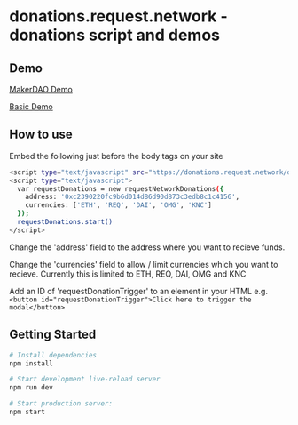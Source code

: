 donations.request.network - donations script and demos
==================================

Demo
---------------
[MakerDAO Demo](https://donations.request.network/demo/)

[Basic Demo](https://donations.request.network/demo2/)

How to use
---------------

Embed the following just before the body tags on your site
```sh
<script type="text/javascript" src="https://donations.request.network/donate.js"></script>
<script type="text/javascript">
  var requestDonations = new requestNetworkDonations({
    address: '0xc2390220fc9b6d014d86d90d873c3edb8c1c4156',
    currencies: ['ETH', 'REQ', 'DAI', 'OMG', 'KNC']
  });
  requestDonations.start()
</script>
```

Change the 'address' field to the address where you want to recieve funds.

Change the 'currencies' field to allow / limit currencies which you want to recieve. Currently this is limited to ETH, REQ, DAI, OMG and KNC

Add an ID of 'requestDonationTrigger' to an element in your HTML e.g. ```<button id="requestDonationTrigger">Click here to trigger the modal</button>```

Getting Started
---------------

```sh
# Install dependencies
npm install

# Start development live-reload server
npm run dev

# Start production server:
npm start
```
